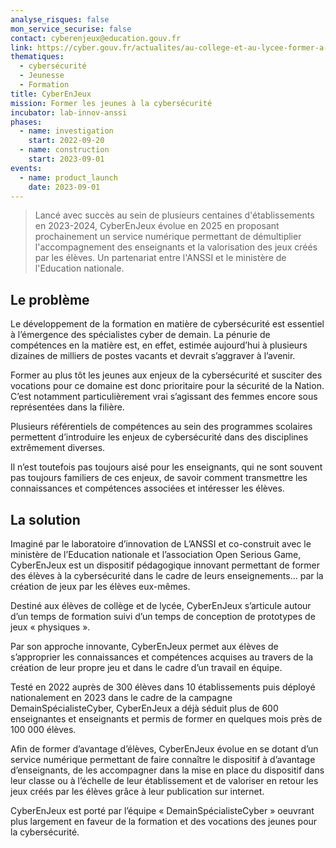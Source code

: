 ```yaml
---
analyse_risques: false
mon_service_securise: false
contact: cyberenjeux@education.gouv.fr
link: https://cyber.gouv.fr/actualites/au-college-et-au-lycee-former-a-la-cybersecurite-par-le-jeu
thematiques:
  - cybersécurité
  - Jeunesse
  - Formation
title: CyberEnJeux
mission: Former les jeunes à la cybersécurité
incubator: lab-innov-anssi
phases:
  - name: investigation
    start: 2022-09-20
  - name: construction
    start: 2023-09-01
events:
  - name: product_launch
    date: 2023-09-01
---
```

> Lancé avec succès au sein de plusieurs centaines d'établissements en 2023-2024, CyberEnJeux évolue en 2025 en proposant prochainement un service numérique permettant de démultiplier l'accompagnement des enseignants et la valorisation des jeux créés par les élèves. Un partenariat entre l'ANSSI et le ministère de l'Education nationale.

## Le problème

Le développement de la formation en matière de cybersécurité est essentiel à l’émergence des spécialistes cyber de demain. La pénurie de compétences en la matière est, en effet, estimée aujourd’hui à plusieurs dizaines de milliers de postes vacants et devrait s’aggraver à l’avenir.

Former au plus tôt les jeunes aux enjeux de la cybersécurité et susciter des vocations pour ce domaine est donc prioritaire pour la sécurité de la Nation. C’est notamment particulièrement vrai s’agissant des femmes encore sous représentées dans la filière.

Plusieurs référentiels de compétences au sein des programmes scolaires permettent d’introduire les enjeux de cybersécurité dans des disciplines extrêmement diverses.

Il n’est toutefois pas toujours aisé pour les enseignants, qui ne sont souvent pas toujours familiers de ces enjeux, de savoir comment transmettre les connaissances et compétences associées et intéresser les élèves.

## La solution

Imaginé par le laboratoire d’innovation de L’ANSSI et co-construit avec le ministère de l’Education nationale et l’association Open Serious Game, CyberEnJeux est un dispositif pédagogique innovant permettant de former des élèves à la cybersécurité dans le cadre de leurs enseignements… par la création de jeux par les élèves eux-mêmes.

Destiné aux élèves de collège et de lycée, CyberEnJeux s’articule autour d’un temps de formation suivi d’un temps de conception de prototypes de jeux « physiques ».

Par son approche innovante, CyberEnJeux permet aux élèves de s’approprier les connaissances et compétences acquises au travers de la création de leur propre jeu  et dans le cadre d’un travail en équipe.

Testé en 2022 auprès de 300 élèves dans 10 établissements puis déployé nationalement en 2023 dans le cadre de la campagne DemainSpécialisteCyber, CyberEnJeux a déjà séduit plus de 600 enseignantes et enseignants et permis de former en quelques mois près de 100 000 élèves.

Afin de former d’avantage d’élèves, CyberEnJeux évolue en se dotant d’un service numérique permettant de faire connaître le dispositif à d’avantage d’enseignants, de les accompagner dans la mise en place du dispositif dans leur classe ou à l’échelle de leur établissement et de valoriser en retour les jeux créés par les élèves grâce à leur publication sur internet.

CyberEnJeux est porté par l’équipe « DemainSpécialisteCyber » oeuvrant plus largement en faveur de la formation et des vocations des jeunes pour la cybersécurité.